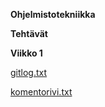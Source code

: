 **Ohjelmistotekniikka**

**Tehtävät**

**Viikko 1**

[gitlog.txt](https://github.com/ngaphi/ot-harjoitustyo/raw/master/laskarit/viikko1/gitlog.txt)

[komentorivi.txt](https://github.com/ngaphi/ot-harjoitustyo/raw/master/laskarit/viikko1/komentorivi.txt)
